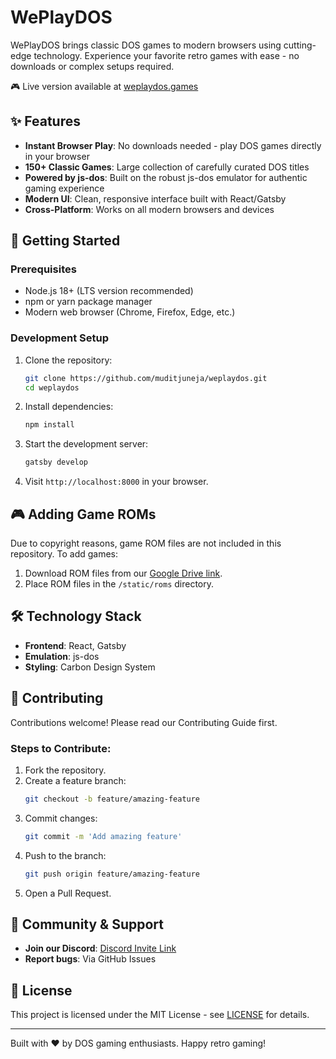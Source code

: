 # WePlayDOS

WePlayDOS brings classic DOS games to modern browsers using cutting-edge technology. Experience your favorite retro games with ease - no downloads or complex setups required.

🎮 Live version available at [weplaydos.games](https://weplaydos.games)

## ✨ Features
- **Instant Browser Play**: No downloads needed - play DOS games directly in your browser
- **150+ Classic Games**: Large collection of carefully curated DOS titles 
- **Powered by js-dos**: Built on the robust js-dos emulator for authentic gaming experience
- **Modern UI**: Clean, responsive interface built with React/Gatsby
- **Cross-Platform**: Works on all modern browsers and devices

## 🚀 Getting Started

### Prerequisites
- Node.js 18+ (LTS version recommended)  
- npm or yarn package manager
- Modern web browser (Chrome, Firefox, Edge, etc.)

### Development Setup
1. Clone the repository:
   ```bash
   git clone https://github.com/muditjuneja/weplaydos.git
   cd weplaydos
   ```
2. Install dependencies:
   ```bash
   npm install
   ```
3. Start the development server:
   ```bash
   gatsby develop
   ```
4. Visit `http://localhost:8000` in your browser.

## 🎮 Adding Game ROMs

Due to copyright reasons, game ROM files are not included in this repository. To add games:

1. Download ROM files from our [Google Drive link](https://drive.google.com/file/d/1EFj5onukJpn1eDPrQC876pbSH7xgrOTr/view?usp=sharing).
2. Place ROM files in the `/static/roms` directory.

## 🛠️ Technology Stack
- **Frontend**: React, Gatsby
- **Emulation**: js-dos
- **Styling**: Carbon Design System

## 👥 Contributing
Contributions welcome! Please read our Contributing Guide first.

### Steps to Contribute:
1. Fork the repository.
2. Create a feature branch:
   ```bash
   git checkout -b feature/amazing-feature
   ```
3. Commit changes:
   ```bash
   git commit -m 'Add amazing feature'
   ```
4. Push to the branch:
   ```bash
   git push origin feature/amazing-feature
   ```
5. Open a Pull Request.

## 💬 Community & Support
- **Join our Discord**: [Discord Invite Link](https://discord.gg/82TAR6fJ8g)
- **Report bugs**: Via GitHub Issues

## 📝 License
This project is licensed under the MIT License - see [LICENSE](./LICENSE) for details.

---

Built with ❤️ by DOS gaming enthusiasts. Happy retro gaming!

